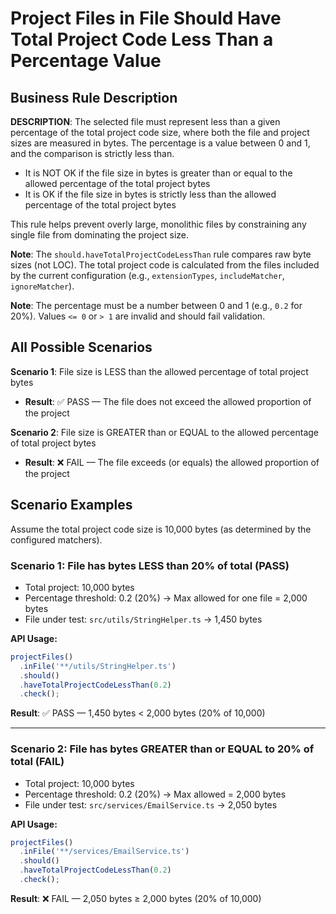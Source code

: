 # Project Files in File Should Have Total Project Code Less Than a Percentage Value

## Business Rule Description

**DESCRIPTION**: The selected file must represent less than a given percentage of the total project code size, where both the file and project sizes are measured in bytes. The percentage is a value between 0 and 1, and the comparison is strictly less than.

- It is NOT OK if the file size in bytes is greater than or equal to the allowed percentage of the total project bytes
- It is OK if the file size in bytes is strictly less than the allowed percentage of the total project bytes

This rule helps prevent overly large, monolithic files by constraining any single file from dominating the project size.

**Note**: The `should.haveTotalProjectCodeLessThan` rule compares raw byte sizes (not LOC). The total project code is calculated from the files included by the current configuration (e.g., `extensionTypes`, `includeMatcher`, `ignoreMatcher`).

**Note**: The percentage must be a number between 0 and 1 (e.g., `0.2` for 20%). Values `<= 0` or `> 1` are invalid and should fail validation.

## All Possible Scenarios

**Scenario 1**: File size is LESS than the allowed percentage of total project bytes

- **Result**: ✅ PASS — The file does not exceed the allowed proportion of the project

**Scenario 2**: File size is GREATER than or EQUAL to the allowed percentage of total project bytes

- **Result**: ❌ FAIL — The file exceeds (or equals) the allowed proportion of the project

## Scenario Examples

Assume the total project code size is 10,000 bytes (as determined by the configured matchers).

### Scenario 1: File has bytes LESS than 20% of total (PASS)

- Total project: 10,000 bytes
- Percentage threshold: 0.2 (20%) → Max allowed for one file = 2,000 bytes
- File under test: `src/utils/StringHelper.ts` → 1,450 bytes

**API Usage:**

```typescript
projectFiles()
  .inFile('**/utils/StringHelper.ts')
  .should()
  .haveTotalProjectCodeLessThan(0.2)
  .check();
```

**Result**: ✅ PASS — 1,450 bytes < 2,000 bytes (20% of 10,000)

---

### Scenario 2: File has bytes GREATER than or EQUAL to 20% of total (FAIL)

- Total project: 10,000 bytes
- Percentage threshold: 0.2 (20%) → Max allowed = 2,000 bytes
- File under test: `src/services/EmailService.ts` → 2,050 bytes

**API Usage:**

```typescript
projectFiles()
  .inFile('**/services/EmailService.ts')
  .should()
  .haveTotalProjectCodeLessThan(0.2)
  .check();
```

**Result**: ❌ FAIL — 2,050 bytes ≥ 2,000 bytes (20% of 10,000)
